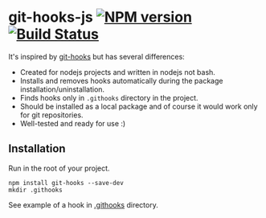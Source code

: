 # git-hooks-js [![NPM version](https://badge.fury.io/js/git-hooks.svg)](http://badge.fury.io/js/git-hooks) [![Build Status](https://travis-ci.org/tarmolov/git-hooks-js.svg)](https://travis-ci.org/tarmolov/git-hooks-js)

It's inspired by [git-hooks](https://github.com/icefox/git-hooks) but has several differences:

  * Created for nodejs projects and written in nodejs not bash.
  * Installs and removes hooks automatically during the package installation/uninstallation.
  * Finds hooks only in `.githooks` directory in the project.
  * Should be installed as a local package and of course it would work only for git repositories.
  * Well-tested and ready for use :)

## Installation
Run in the root of your project.
```
npm install git-hooks --save-dev
mkdir .githooks
```
See example of a hook in [.githooks](https://github.com/tarmolov/git-hooks-js/tree/master/.githooks) directory.
